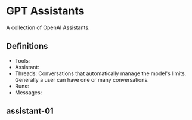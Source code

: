 # GPT Assistants

A collection of OpenAI Assistants.

## Definitions

- Tools:
- Assistant:
- Threads: Conversations that automatically manage the model's limits. Generally a user can have one or many conversations.
- Runs:
- Messages:

## assistant-01

#
